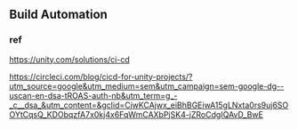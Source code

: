 ## Build Automation


### ref 
https://unity.com/solutions/ci-cd

https://circleci.com/blog/cicd-for-unity-projects/?utm_source=google&utm_medium=sem&utm_campaign=sem-google-dg--uscan-en-dsa-tROAS-auth-nb&utm_term=g_-_c__dsa_&utm_content=&gclid=CjwKCAjwx_eiBhBGEiwA15gLNxta0rs9uj6SOOYtCqsQ_KDObqzfA7x0kj4x6FqWmCAXbPjSK4-jZRoCdgIQAvD_BwE
